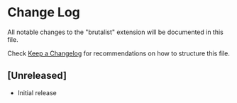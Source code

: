 # Change Log

All notable changes to the "brutalist" extension will be documented in this file.

Check [Keep a Changelog](http://keepachangelog.com/) for recommendations on how to structure this file.

## [Unreleased]

- Initial release

